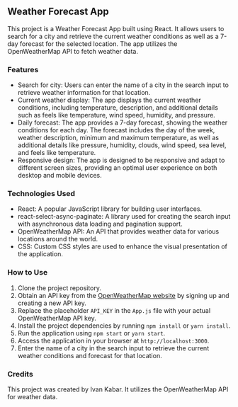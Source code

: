 ## Weather Forecast App

This project is a Weather Forecast App built using React. It allows users to search for a city and retrieve the current weather conditions as well as a 7-day forecast for the selected location. The app utilizes the OpenWeatherMap API to fetch weather data.

### Features

- Search for city: Users can enter the name of a city in the search input to retrieve weather information for that location.
- Current weather display: The app displays the current weather conditions, including temperature, description, and additional details such as feels like temperature, wind speed, humidity, and pressure.
- Daily forecast: The app provides a 7-day forecast, showing the weather conditions for each day. The forecast includes the day of the week, weather description, minimum and maximum temperature, as well as additional details like pressure, humidity, clouds, wind speed, sea level, and feels like temperature.
- Responsive design: The app is designed to be responsive and adapt to different screen sizes, providing an optimal user experience on both desktop and mobile devices.

### Technologies Used

- React: A popular JavaScript library for building user interfaces.
- react-select-async-paginate: A library used for creating the search input with asynchronous data loading and pagination support.
- OpenWeatherMap API: An API that provides weather data for various locations around the world.
- CSS: Custom CSS styles are used to enhance the visual presentation of the application.

### How to Use

1. Clone the project repository.
2. Obtain an API key from the [OpenWeatherMap website](https://openweathermap.org/) by signing up and creating a new API key.
3. Replace the placeholder `API_KEY` in the `App.js` file with your actual OpenWeatherMap API key.
4. Install the project dependencies by running `npm install` or `yarn install`.
5. Run the application using `npm start` or `yarn start`.
6. Access the application in your browser at `http://localhost:3000`.
7. Enter the name of a city in the search input to retrieve the current weather conditions and forecast for that location.

### Credits

This project was created by Ivan Kabar. It utilizes the OpenWeatherMap API for weather data.